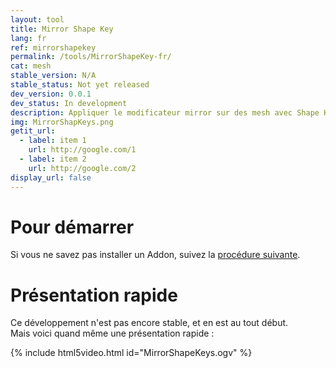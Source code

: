 ```yaml
---
layout: tool
title: Mirror Shape Key
lang: fr
ref: mirrorshapekey
permalink: /tools/MirrorShapeKey-fr/
cat: mesh
stable_version: N/A
stable_status: Not yet released
dev_version: 0.0.1
dev_status: In development
description: Appliquer le modificateur mirror sur des mesh avec Shape Keys
img: MirrorShapKeys.png
getit_url:
  - label: item 1
    url: http://google.com/1
  - label: item 2
    url: http://google.com/2
display_url: false
---
```


# Pour démarrer
Si vous ne savez pas installer un Addon, suivez la [procédure suivante]({{site.base_url}}/AddonInstallation-fr/).

# Présentation rapide

Ce développement n'est pas encore stable, et en est au tout début.  
Mais voici quand même une présentation rapide :  

{% include html5video.html id="MirrorShapeKeys.ogv" %}
